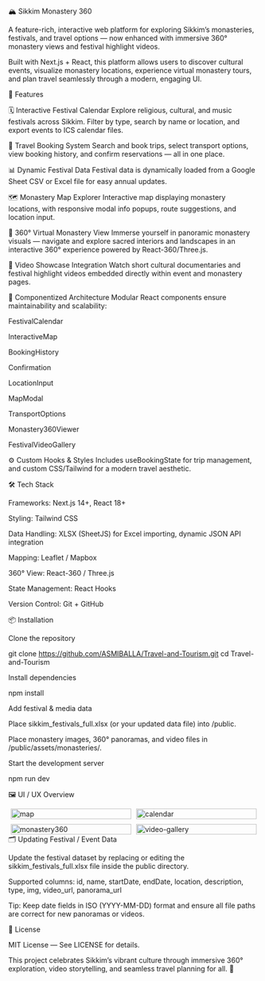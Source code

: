 🏔️ Sikkim Monastery 360

A feature-rich, interactive web platform for exploring Sikkim’s monasteries, festivals, and travel options — now enhanced with immersive 360° monastery views and festival highlight videos.

Built with Next.js + React, this platform allows users to discover cultural events, visualize monastery locations, experience virtual monastery tours, and plan travel seamlessly through a modern, engaging UI.

🚀 Features

🗓️ Interactive Festival Calendar
Explore religious, cultural, and music festivals across Sikkim. Filter by type, search by name or location, and export events to ICS calendar files.

🚌 Travel Booking System
Search and book trips, select transport options, view booking history, and confirm reservations — all in one place.

📊 Dynamic Festival Data
Festival data is dynamically loaded from a Google Sheet CSV or Excel file for easy annual updates.

🗺️ Monastery Map Explorer
Interactive map displaying monastery locations, with responsive modal info popups, route suggestions, and location input.

🧭 360° Virtual Monastery View
Immerse yourself in panoramic monastery visuals — navigate and explore sacred interiors and landscapes in an interactive 360° experience powered by React-360/Three.js.

🎥 Video Showcase Integration
Watch short cultural documentaries and festival highlight videos embedded directly within event and monastery pages.

🧩 Componentized Architecture
Modular React components ensure maintainability and scalability:

FestivalCalendar

InteractiveMap

BookingHistory

Confirmation

LocationInput

MapModal

TransportOptions

Monastery360Viewer

FestivalVideoGallery

⚙️ Custom Hooks & Styles
Includes useBookingState for trip management, and custom CSS/Tailwind for a modern travel aesthetic.

🛠️ Tech Stack

Frameworks: Next.js 14+, React 18+

Styling: Tailwind CSS

Data Handling: XLSX (SheetJS) for Excel importing, dynamic JSON API integration

Mapping: Leaflet / Mapbox

360° View: React-360 / Three.js

State Management: React Hooks

Version Control: Git + GitHub

📦 Installation

Clone the repository

git clone https://github.com/ASMIBALLA/Travel-and-Tourism.git
cd Travel-and-Tourism

Install dependencies

npm install


Add festival & media data

Place sikkim_festivals_full.xlsx (or your updated data file) into /public.

Place monastery images, 360° panoramas, and video files in /public/assets/monasteries/.

Start the development server

npm run dev


🖼️ UI / UX Overview
<div style="display: flex; flex-wrap: wrap; gap: 10px; justify-content: center;"> <div style="flex: 0 0 48%;"><img width="100%" alt="map" src="https://github.com/user-attachments/assets/e95da65e-83df-419d-8e84-0a99b028a6c7" /></div> <div style="flex: 0 0 48%;"><img width="100%" alt="calendar" src="https://github.com/user-attachments/assets/2f07d9c8-bf76-4e7e-acf6-c90f57c9e11c" /></div> <div style="flex: 0 0 48%;"><img width="100%" alt="monastery360" src="https://github.com/user-attachments/assets/8031da5f-1894-4633-80d4-88b29e5fb589" /></div> <div style="flex: 0 0 48%;"><img width="100%" alt="video-gallery" src="https://github.com/user-attachments/assets/2f07dff9-58c6-4879-aabe-7dea2a76ab63" /></div> </div>
🗂️ Updating Festival / Event Data

Update the festival dataset by replacing or editing the sikkim_festivals_full.xlsx file inside the public directory.

Supported columns:
id, name, startDate, endDate, location, description, type, img, video_url, panorama_url

Tip: Keep date fields in ISO (YYYY-MM-DD) format and ensure all file paths are correct for new panoramas or videos.


📝 License

MIT License — See LICENSE
 for details.

This project celebrates Sikkim’s vibrant culture through immersive 360° exploration, video storytelling, and seamless travel planning for all. 🌸
